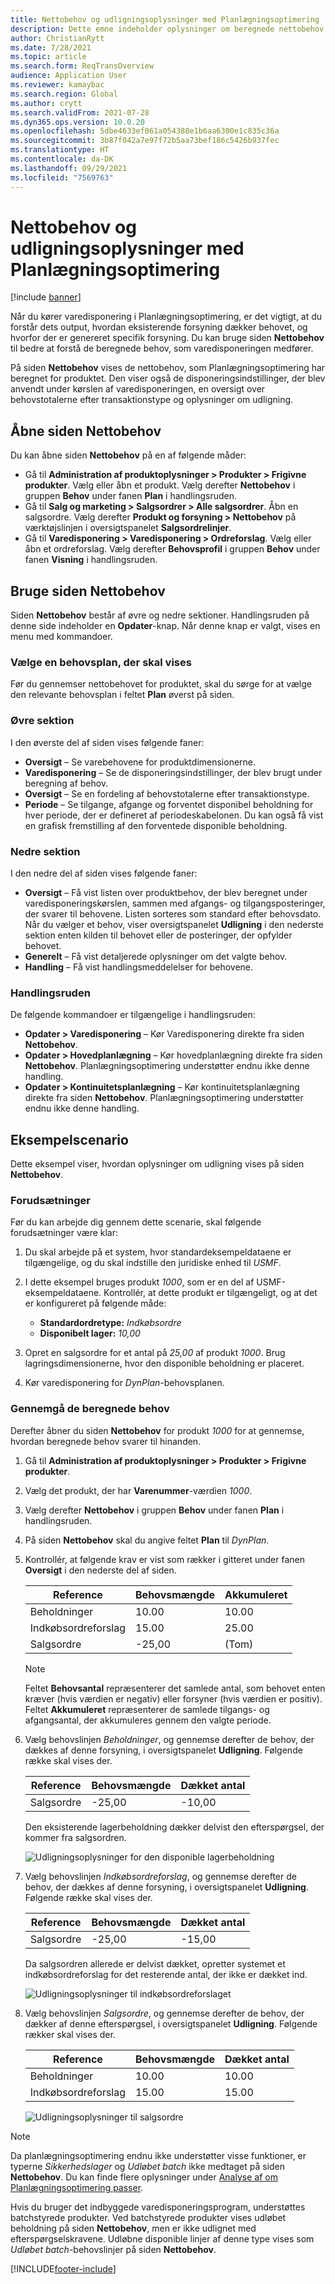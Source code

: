 ```yaml
---
title: Nettobehov og udligningsoplysninger med Planlægningsoptimering
description: Dette emne indeholder oplysninger om beregnede nettobehov og udligningsoplysninger i Planlægningsoptimering.
author: ChristianRytt
ms.date: 7/28/2021
ms.topic: article
ms.search.form: ReqTransOverview
audience: Application User
ms.reviewer: kamaybac
ms.search.region: Global
ms.author: crytt
ms.search.validFrom: 2021-07-28
ms.dyn365.ops.version: 10.0.20
ms.openlocfilehash: 5dbe4633ef061a054388e1b6aa6300e1c835c36a
ms.sourcegitcommit: 3b87f042a7e97f72b5aa73bef186c5426b937fec
ms.translationtype: HT
ms.contentlocale: da-DK
ms.lasthandoff: 09/29/2021
ms.locfileid: "7569763"
---
```

# <a name="net-requirements-and-pegging-information-with-planning-optimization"></a>Nettobehov og udligningsoplysninger med Planlægningsoptimering

[!include [banner](../../includes/banner.md)]

Når du kører varedisponering i Planlægningsoptimering, er det vigtigt, at du forstår dets output, hvordan eksisterende forsyning dækker behovet, og hvorfor der er genereret specifik forsyning. Du kan bruge siden **Nettobehov** til bedre at forstå de beregnede behov, som varedisponeringen medfører.

På siden **Nettobehov** vises de nettobehov, som Planlægningsoptimering har beregnet for produktet. Den viser også de disponeringsindstillinger, der blev anvendt under kørslen af varedisponeringen, en oversigt over behovstotalerne efter transaktionstype og oplysninger om udligning.

## <a name="open-the-net-requirements-page"></a>Åbne siden Nettobehov

Du kan åbne siden **Nettobehov** på en af følgende måder:

- Gå til **Administration af produktoplysninger \> Produkter \> Frigivne produkter**. Vælg eller åbn et produkt. Vælg derefter **Nettobehov** i gruppen **Behov** under fanen **Plan** i handlingsruden.
- Gå til **Salg og marketing \> Salgsordrer \> Alle salgsordrer**. Åbn en salgsordre. Vælg derefter **Produkt og forsyning \> Nettobehov** på værktøjslinjen i oversigtspanelet **Salgsordrelinjer**.
- Gå til **Varedisponering \> Varedisponering \> Ordreforslag**. Vælg eller åbn et ordreforslag. Vælg derefter **Behovsprofil** i gruppen **Behov** under fanen **Visning** i handlingsruden.

## <a name="use-the-net-requirements-page"></a>Bruge siden Nettobehov

Siden **Nettobehov** består af øvre og nedre sektioner. Handlingsruden på denne side indeholder en **Opdater**-knap. Når denne knap er valgt, vises en menu med kommandoer.

### <a name="select-a-master-plan-to-view"></a>Vælge en behovsplan, der skal vises

Før du gennemser nettobehovet for produktet, skal du sørge for at vælge den relevante behovsplan i feltet **Plan** øverst på siden.

### <a name="upper-section"></a>Øvre sektion

I den øverste del af siden vises følgende faner:

- **Oversigt** – Se varebehovene for produktdimensionerne.
- **Varedisponering** – Se de disponeringsindstillinger, der blev brugt under beregning af behov.
- **Oversigt** – Se en fordeling af behovstotalerne efter transaktionstype.
- **Periode** – Se tilgange, afgange og forventet disponibel beholdning for hver periode, der er defineret af periodeskabelonen. Du kan også få vist en grafisk fremstilling af den forventede disponible beholdning.

### <a name="lower-section"></a>Nedre sektion

I den nedre del af siden vises følgende faner:

- **Oversigt** – Få vist listen over produktbehov, der blev beregnet under varedisponeringskørslen, sammen med afgangs- og tilgangsposteringer, der svarer til behovene. Listen sorteres som standard efter behovsdato. Når du vælger et behov, viser oversigtspanelet **Udligning** i den nederste sektion enten kilden til behovet eller de posteringer, der opfylder behovet.
- **Generelt** – Få vist detaljerede oplysninger om det valgte behov.
- **Handling** – Få vist handlingsmeddelelser for behovene.

### <a name="the-action-pane"></a>Handlingsruden

De følgende kommandoer er tilgængelige i handlingsruden:

- **Opdater \> Varedisponering** – Kør Varedisponering direkte fra siden **Nettobehov**.
- **Opdater \> Hovedplanlægning** – Kør hovedplanlægning direkte fra siden **Nettobehov**. Planlægningsoptimering understøtter endnu ikke denne handling.
- **Opdater \> Kontinuitetsplanlægning** – Kør kontinuitetsplanlægning direkte fra siden **Nettobehov**. Planlægningsoptimering understøtter endnu ikke denne handling.

## <a name="example-scenario"></a>Eksempelscenario

Dette eksempel viser, hvordan oplysninger om udligning vises på siden **Nettobehov**.

### <a name="prerequisites"></a>Forudsætninger

Før du kan arbejde dig gennem dette scenarie, skal følgende forudsætninger være klar:

1. Du skal arbejde på et system, hvor standardeksempeldataene er tilgængelige, og du skal indstille den juridiske enhed til *USMF*.
2. I dette eksempel bruges produkt *1000*, som er en del af USMF-eksempeldataene. Kontrollér, at dette produkt er tilgængeligt, og at det er konfigureret på følgende måde:

    - **Standardordretype:** *Indkøbsordre*
    - **Disponibelt lager:** *10,00*

3. Opret en salgsordre for et antal på *25,00* af produkt *1000*. Brug lagringsdimensionerne, hvor den disponible beholdning er placeret.
4. Kør varedisponering for *DynPlan*-behovsplanen.

### <a name="review-the-calculated-requirements"></a>Gennemgå de beregnede behov

Derefter åbner du siden **Nettobehov** for produkt *1000* for at gennemse, hvordan beregnede behov svarer til hinanden.

1. Gå til **Administration af produktoplysninger \> Produkter \> Frigivne produkter**.
1. Vælg det produkt, der har **Varenummer**-værdien *1000*.
1. Vælg derefter **Nettobehov** i gruppen **Behov** under fanen **Plan** i handlingsruden.
1. På siden **Nettobehov** skal du angive feltet **Plan** til *DynPlan*.
1. Kontrollér, at følgende krav er vist som rækker i gitteret under fanen **Oversigt** i den nederste del af siden.

    | Reference | Behovsmængde | Akkumuleret |
    |---|---|---|
    | Beholdninger | 10.00 | 10.00 |
    | Indkøbsordreforslag | 15.00 | 25.00 |
    | Salgsordre | -25,00 | (Tom) |

    > [!NOTE]
    > Feltet **Behovsantal** repræsenterer det samlede antal, som behovet enten kræver (hvis værdien er negativ) eller forsyner (hvis værdien er positiv). Feltet **Akkumuleret** repræsenterer de samlede tilgangs- og afgangsantal, der akkumuleres gennem den valgte periode.

1. Vælg behovslinjen *Beholdninger*, og gennemse derefter de behov, der dækkes af denne forsyning, i oversigtspanelet **Udligning**. Følgende række skal vises der.

    | Reference | Behovsmængde | Dækket antal |
    |---|---|---|
    | Salgsordre | -25,00 | -10,00 |

    Den eksisterende lagerbeholdning dækker delvist den efterspørgsel, der kommer fra salgsordren.

    ![Udligningsoplysninger for den disponible lagerbeholdning](media/pegging-on-hand.png "Udligningsoplysninger for den disponible lagerbeholdning")

1. Vælg behovslinjen *Indkøbsordreforslag*, og gennemse derefter de behov, der dækkes af denne forsyning, i oversigtspanelet **Udligning**. Følgende række skal vises der.

    | Reference | Behovsmængde | Dækket antal |
    |---|---|---|
    | Salgsordre | -25,00 | -15,00 |

    Da salgsordren allerede er delvist dækket, opretter systemet et indkøbsordreforslag for det resterende antal, der ikke er dækket ind.

    ![Udligningsoplysninger til indkøbsordreforslaget](media/pegging-planned-purchase-order.png "Udligningsoplysninger til indkøbsordreforslaget")

1. Vælg behovslinjen *Salgsordre*, og gennemse derefter de behov, der dækker af denne efterspørgsel, i oversigtspanelet **Udligning**. Følgende rækker skal vises der.

    | Reference | Behovsmængde | Dækket antal |
    |---|---|---|
    | Beholdninger | 10.00 | 10.00 |
    | Indkøbsordreforslag | 15.00 | 15.00 |

    ![Udligningsoplysninger til salgsordre](media/pegging-planned-purchase-order.png "Udligningsoplysninger til salgsordre")

> [!NOTE]
> Da planlægningsoptimering endnu ikke understøtter visse funktioner, er typerne *Sikkerhedslager* og *Udløbet batch* ikke medtaget på siden **Nettobehov**. Du kan finde flere oplysninger under [Analyse af om Planlægningsoptimering passer](planning-optimization-fit-analysis.md).
>
> Hvis du bruger det indbyggede varedisponeringsprogram, understøttes batchstyrede produkter. Ved batchstyrede produkter vises udløbet beholdning på siden **Nettobehov**, men er ikke udlignet med efterspørgselskravene. Udløbne disponible linjer af denne type vises som *Udløbet batch*-behovslinjer på siden **Nettobehov**.

[!INCLUDE[footer-include](../../../includes/footer-banner.md)]

